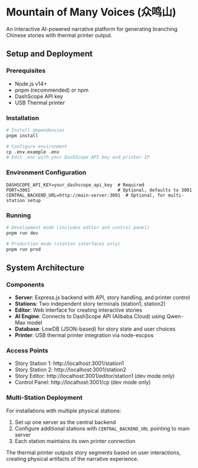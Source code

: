 # Mountain of Many Voices (众鸣山)

An interactive AI-powered narrative platform for generating branching Chinese stories with thermal printer output.

## Setup and Deployment

### Prerequisites
- Node.js v14+
- pnpm (recommended) or npm
- DashScope API key
- USB Thermal printer

### Installation
```bash
# Install dependencies
pnpm install

# Configure environment
cp .env.example .env
# Edit .env with your DashScope API key and printer IP
```

### Environment Configuration
```
DASHSCOPE_API_KEY=your_dashscope_api_key  # Required
PORT=3001                                 # Optional, defaults to 3001
CENTRAL_BACKEND_URL=http://main-server:3001  # Optional, for multi-station setup
```

### Running
```bash
# Development mode (includes editor and control panel)
pnpm run dev

# Production mode (station interfaces only)
pnpm run prod
```

## System Architecture

### Components
- **Server**: Express.js backend with API, story handling, and printer control
- **Stations**: Two independent story terminals (station1, station2)
- **Editor**: Web interface for creating interactive stories
- **AI Engine**: Connects to DashScope API (Alibaba Cloud) using Qwen-Max model
- **Database**: LowDB (JSON-based) for story state and user choices
- **Printer**: USB thermal printer integration via node-escpos

### Access Points
- Story Station 1: http://localhost:3001/station1
- Story Station 2: http://localhost:3001/station2
- Story Editor: http://localhost:3001/editor/station1 (dev mode only)
- Control Panel: http://localhost:3001/cp (dev mode only)

### Multi-Station Deployment
For installations with multiple physical stations:

1. Set up one server as the central backend
2. Configure additional stations with `CENTRAL_BACKEND_URL` pointing to main server
3. Each station maintains its own printer connection

The thermal printer outputs story segments based on user interactions, creating physical artifacts of the narrative experience.